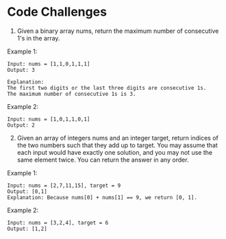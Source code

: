 # Code Challenges

1. Given a binary array nums, return the maximum number of consecutive 1's in the array.

Example 1:
```text
Input: nums = [1,1,0,1,1,1]
Output: 3

Explanation: 
The first two digits or the last three digits are consecutive 1s.
The maximum number of consecutive 1s is 3.
```

Example 2:
```text
Input: nums = [1,0,1,1,0,1]
Output: 2
```

2. Given an array of integers nums and an integer target, return indices of the two numbers such that they add up to target.
You may assume that each input would have exactly one solution, and you may not use the same element twice.
You can return the answer in any order.

Example 1:
```text
Input: nums = [2,7,11,15], target = 9
Output: [0,1]
Explanation: Because nums[0] + nums[1] == 9, we return [0, 1].
```

Example 2:
```text
Input: nums = [3,2,4], target = 6
Output: [1,2]
```